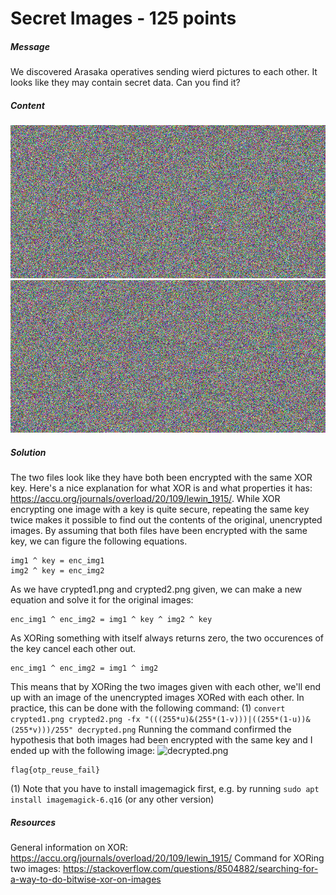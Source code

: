 # Secret Images - 125 points
##### Message
We discovered Arasaka operatives sending wierd pictures to each other. It looks like they may contain secret data. Can you find it?
##### Content
![crypted1.png](crypted1.png) ![crypted2.png](crypted2.png)
##### Solution
The two files look like they have both been encrypted with the same XOR key. Here's a nice explanation for what XOR is and what properties it has: https://accu.org/journals/overload/20/109/lewin_1915/. 
While XOR encrypting one image with a key is quite secure, repeating the same key twice makes it possible to find out the contents of the original, unencrypted images. By assuming that both files have been encrypted with the same key, we can figure the following equations.
```
img1 ^ key = enc_img1
img2 ^ key = enc_img2
```
As we have crypted1.png and crypted2.png given, we can make a new equation and solve it for the original images:
```
enc_img1 ^ enc_img2 = img1 ^ key ^ img2 ^ key
```
As XORing something with itself always returns zero, the two occurences of the key cancel each other out.
```
enc_img1 ^ enc_img2 = img1 ^ img2
```
This means that by XORing the two images given with each other, we'll end up with an image of the unencrypted images XORed with each other. In practice, this can be done with the following command: (1)
```convert crypted1.png crypted2.png -fx "(((255*u)&(255*(1-v)))|((255*(1-u))&(255*v)))/255" decrypted.png```
Running the command confirmed the hypothesis that both images had been encrypted with the same key and I ended up with the following image:
![decrypted.png](decrypted.png)
```
flag{otp_reuse_fail}
```
(1) Note that you have to install imagemagick first, e.g. by running ```sudo apt install imagemagick-6.q16``` (or any other version)
##### Resources
General information on XOR: https://accu.org/journals/overload/20/109/lewin_1915/
Command for XORing two images: https://stackoverflow.com/questions/8504882/searching-for-a-way-to-do-bitwise-xor-on-images
